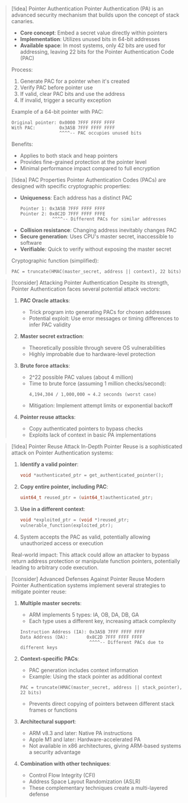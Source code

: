 > [!idea] Pointer Authentication
> Pointer Authentication (PA) is an advanced security mechanism that builds upon the concept of stack canaries.
> 
> - **Core concept**: Embed a secret value directly within pointers
> - **Implementation**: Utilizes unused bits in 64-bit addresses
> - **Available space**: In most systems, only 42 bits are used for addressing, leaving 22 bits for the Pointer Authentication Code (PAC)
> 
> Process:
> 1. Generate PAC for a pointer when it's created
> 2. Verify PAC before pointer use
> 3. If valid, clear PAC bits and use the address
> 4. If invalid, trigger a security exception
> 
> Example of a 64-bit pointer with PAC:
> ```
> Original pointer: 0x0000 7FFF FFFF FFFF
> With PAC:         0x3A5B 7FFF FFFF FFFF
>                   ^^^^-- PAC occupies unused bits
> ```
> 
> Benefits:
> - Applies to both stack and heap pointers
> - Provides fine-grained protection at the pointer level
> - Minimal performance impact compared to full encryption

> [!idea] PAC Properties
> Pointer Authentication Codes (PACs) are designed with specific cryptographic properties:
> 
> - **Uniqueness**: Each address has a distinct PAC
>   ```
>   Pointer 1: 0x3A5B 7FFF FFFF FFFF
>   Pointer 2: 0x8C2D 7FFF FFFF FFFE
>               ^^^^-- Different PACs for similar addresses
>   ```
> - **Collision resistance**: Changing address inevitably changes PAC
> - **Secure generation**: Uses CPU's master secret, inaccessible to software
> - **Verifiable**: Quick to verify without exposing the master secret
> 
> Cryptographic function (simplified):
> ```
> PAC = truncate(HMAC(master_secret, address || context), 22 bits)
> ```

> [!consider] Attacking Pointer Authentication
> Despite its strength, Pointer Authentication faces several potential attack vectors:
> 
> 1. **PAC Oracle attacks**: 
>    - Trick program into generating PACs for chosen addresses
>    - Potential exploit: Use error messages or timing differences to infer PAC validity
> 
> 2. **Master secret extraction**: 
>    - Theoretically possible through severe OS vulnerabilities
>    - Highly improbable due to hardware-level protection
> 
> 3. **Brute force attacks**: 
>    - 2^22 possible PAC values (about 4 million)
>    - Time to brute force (assuming 1 million checks/second):
>      ```
>      4,194,304 / 1,000,000 ≈ 4.2 seconds (worst case)
>      ```
>    - Mitigation: Implement attempt limits or exponential backoff
> 
> 4. **Pointer reuse attacks**: 
>    - Copy authenticated pointers to bypass checks
>    - Exploits lack of context in basic PA implementations

> [!idea] Pointer Reuse Attack In-Depth
> Pointer Reuse is a sophisticated attack on Pointer Authentication systems:
> 
> 1. **Identify a valid pointer**: 
>    ```c
>    void *authenticated_ptr = get_authenticated_pointer();
>    ```
> 
> 2. **Copy entire pointer, including PAC**:
>    ```c
>    uint64_t reused_ptr = (uint64_t)authenticated_ptr;
>    ```
> 
> 3. **Use in a different context**:
>    ```c
>    void *exploited_ptr = (void *)reused_ptr;
>    vulnerable_function(exploited_ptr);
>    ```
> 
> 4. System accepts the PAC as valid, potentially allowing unauthorized access or execution
> 
> Real-world impact: This attack could allow an attacker to bypass return address protection or manipulate function pointers, potentially leading to arbitrary code execution.

> [!consider] Advanced Defenses Against Pointer Reuse
> Modern Pointer Authentication systems implement several strategies to mitigate pointer reuse:
> 
> 1. **Multiple master secrets**: 
>    - ARM implements 5 types: IA, OB, DA, DB, GA
>    - Each type uses a different key, increasing attack complexity
>    ```
>    Instruction Address (IA): 0x3A5B 7FFF FFFF FFFF
>    Data Address (DA):       0x8C2D 7FFF FFFF FFFF
>                              ^^^^-- Different PACs due to different keys
>    ```
> 
> 2. **Context-specific PACs**: 
>    - PAC generation includes context information
>    - Example: Using the stack pointer as additional context
>    ```
>    PAC = truncate(HMAC(master_secret, address || stack_pointer), 22 bits)
>    ```
>    - Prevents direct copying of pointers between different stack frames or functions
> 
> 3. **Architectural support**: 
>    - ARM v8.3 and later: Native PA instructions
>    - Apple M1 and later: Hardware-accelerated PA
>    - Not available in x86 architectures, giving ARM-based systems a security advantage
> 
> 4. **Combination with other techniques**:
>    - Control Flow Integrity (CFI)
>    - Address Space Layout Randomization (ASLR)
>    - These complementary techniques create a multi-layered defense

